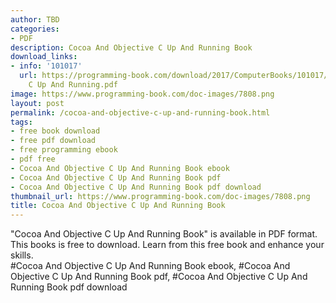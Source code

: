 ```yaml
---
author: TBD
categories:
- PDF
description: Cocoa And Objective C Up And Running Book
download_links:
- info: '101017'
  url: https://programming-book.com/download/2017/ComputerBooks/101017/Cocoa And Objective
    C Up And Running.pdf
image: https://www.programming-book.com/doc-images/7808.png
layout: post
permalink: /cocoa-and-objective-c-up-and-running-book.html
tags:
- free book download
- free pdf download
- free programming ebook
- pdf free
- Cocoa And Objective C Up And Running Book ebook
- Cocoa And Objective C Up And Running Book pdf
- Cocoa And Objective C Up And Running Book pdf download
thumbnail_url: https://www.programming-book.com/doc-images/7808.png
title: Cocoa And Objective C Up And Running Book
---
```


 
<div class="item-desc text-justify">
  "Cocoa And Objective C Up And Running Book" is available in PDF format. This books is free to download. Learn from this free book and enhance your skills.
  <br>
  #Cocoa And Objective C Up And Running Book ebook, #Cocoa And Objective C Up And Running Book pdf, #Cocoa And Objective C Up And Running Book pdf download
</div>